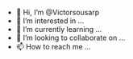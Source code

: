 - 👋 Hi, I’m @Victorsousarp
- 👀 I’m interested in ...
- 🌱 I’m currently learning ...
- 💞️ I’m looking to collaborate on ...
- 📫 How to reach me ...

<!---
Victorsousarp/Victorsousarp is a ✨ special ✨ repository because its `README.md` (this file) appears on your GitHub profile.
You can click the Preview link to take a look at your changes.
--->
